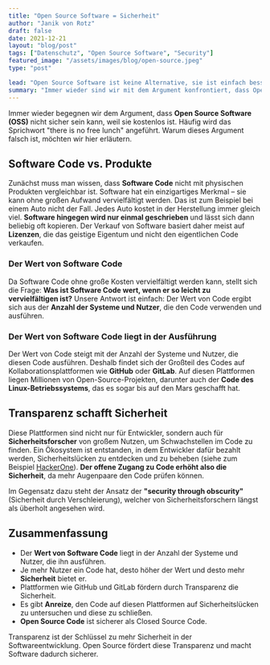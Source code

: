 ```yaml
---
title: "Open Source Software = Sicherheit"
author: "Janik von Rotz"
draft: false
date: 2021-12-21
layout: "blog/post"
tags: ["Datenschutz", "Open Source Software", "Security"]
featured_image: "/assets/images/blog/open-source.jpeg"
type: "post"

lead: "Open Source Software ist keine Alternative, sie ist einfach besser."
summary: "Immer wieder sind wir mit dem Argument konfrontiert, dass Open Source Software (OSS) nicht sicher sein kann, weil es gratis ist. Oft fällt auch das 'there is no free lunch'-Idiom. Warum dieses Argumen..."
---
```


Immer wieder begegnen wir dem Argument, dass **Open Source Software (OSS)** nicht sicher sein kann, weil sie kostenlos ist. Häufig wird das Sprichwort "there is no free lunch" angeführt. Warum dieses Argument falsch ist, möchten wir hier erläutern.

## Software Code vs. Produkte

Zunächst muss man wissen, dass **Software Code** nicht mit physischen Produkten vergleichbar ist. Software hat ein einzigartiges Merkmal – sie kann ohne großen Aufwand vervielfältigt werden. Das ist zum Beispiel bei einem Auto nicht der Fall. Jedes Auto kostet in der Herstellung immer gleich viel. **Software hingegen wird nur einmal geschrieben** und lässt sich dann beliebig oft kopieren. Der Verkauf von Software basiert daher meist auf **Lizenzen**, die das geistige Eigentum und nicht den eigentlichen Code verkaufen.

### Der Wert von Software Code

Da Software Code ohne große Kosten vervielfältigt werden kann, stellt sich die Frage: **Was ist Software Code wert, wenn er so leicht zu vervielfältigen ist?** Unsere Antwort ist einfach: Der Wert von Code ergibt sich aus der **Anzahl der Systeme und Nutzer**, die den Code verwenden und ausführen.

### Der Wert von Software Code liegt in der Ausführung

Der Wert von Code steigt mit der Anzahl der Systeme und Nutzer, die diesen Code ausführen. Deshalb findet sich der Großteil des Codes auf Kollaborationsplattformen wie **GitHub** oder **GitLab**. Auf diesen Plattformen liegen Millionen von Open-Source-Projekten, darunter auch der **Code des Linux-Betriebssystems**, das es sogar bis auf den Mars geschafft hat.

## Transparenz schafft Sicherheit

Diese Plattformen sind nicht nur für Entwickler, sondern auch für **Sicherheitsforscher** von großem Nutzen, um Schwachstellen im Code zu finden. Ein Ökosystem ist entstanden, in dem Entwickler dafür bezahlt werden, Sicherheitslücken zu entdecken und zu beheben (siehe zum Beispiel [HackerOne](https://www.hackerone.com/)). **Der offene Zugang zu Code erhöht also die Sicherheit**, da mehr Augenpaare den Code prüfen können.

Im Gegensatz dazu steht der Ansatz der **"security through obscurity"** (Sicherheit durch Verschleierung), welcher von Sicherheitsforschern längst als überholt angesehen wird.

## Zusammenfassung

- Der **Wert von Software Code** liegt in der Anzahl der Systeme und Nutzer, die ihn ausführen.
- Je mehr Nutzer ein Code hat, desto höher der Wert und desto mehr **Sicherheit** bietet er.
- Plattformen wie GitHub und GitLab fördern durch Transparenz die Sicherheit.
- Es gibt **Anreize**, den Code auf diesen Plattformen auf Sicherheitslücken zu untersuchen und diese zu schließen.
- **Open Source Code** ist sicherer als Closed Source Code.

Transparenz ist der Schlüssel zu mehr Sicherheit in der Softwareentwicklung. Open Source fördert diese Transparenz und macht Software dadurch sicherer.


